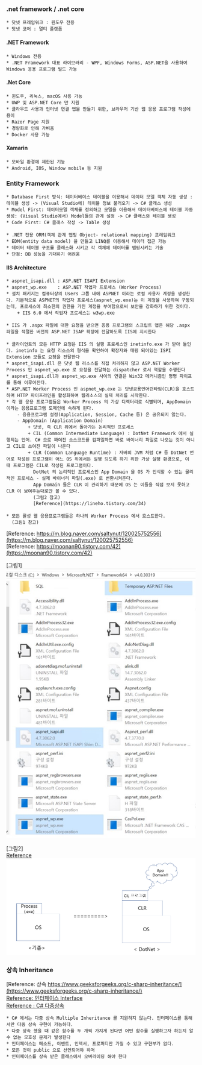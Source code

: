 ### .net framework / .net core
    * 닷넷 프레임워크 : 윈도우 전용
    * 닷넷 코어 : 멀티 플랫폼
    
#### .NET Framework
    * Windows 전용
    * .NET Framework 대표 라이브러리 - WPF, Windows Forms, ASP.NET을 사용하여 Windows 응용 프로그램 빌드 가능
#### .Net Core
    * 윈도우, 리눅스, macOS 사용 가능
    * UWP 및 ASP.NET Core 만 지원
    * 클라우드 사용과 인터넷 연결 앱을 만들기 위한, 브라우저 기반 웹 응용 프로그램 작성에 용이
    * Razor Page 지원
    * 경량화로 인해 가벼움
    * Docker 사용 가능
#### Xamarin
    * 모바일 환경에 제한된 기능
    * Android, IOS, Window mobile 등 지원

### Entity Framework
    * Database First 방식: 데이터베이스 테이블을 이용해서 데이터 모델 객체 자동 생성 : 테이블 생성 -> (Visual Studio에) 테이블 정보 불러오기 -> C# 클래스 생성
    * Model First: 데이터모델 객체를 정의하고 모델을 이용해서 데이터베이스에 테이블 자동 생성: (Visual Studio에서) Model들의 관계 설정 -> C# 클래스와 테이블 생성
    * Code First: C# 클래스 작성 -> Table 생성

    * .NET 전용 ORM(객체 관계 맵핑 Object- relational mapping) 프레임워크
    * EDM(entity data model) 을 만들고 LINQ를 이용해서 데이터 접근 가능
    * 데이터 테이블 구조를 클래스화 시키고 각 객체에 데이터를 맵핑시키는 기술
    * 단점: DB 성능을 기대하기 어려움

#### IIS Architecture
    * aspnet_isapi.dll : ASP.NET ISAPI Extension
    * aspnet_wp.exe    : ASP.NET 작업자 프로세스 (Worker Process)
    * 설치 패키지는 컴퓨터상의 Users 그룹 내에 ASPNET 이라는 로컬 사용자 계정을 생성한다. 기본적으로 ASPNET의 작업자 프로세스(aspnet_wp.exe)는 이 계정을 사용하여 구동되는데, 프로세스에 최소한의 권한을 가진 계정을 부여함으로써 보안을 강화하기 위한 것이다.
        + IIS 6.0 에서 작업자 프로세스는 w3wp.exe

    * IIS 가 .aspx 파일에 대한 요청을 받으면 응용 프로그램의 스크립트 맵은 해당 .aspx 파일을 적절한 버전의 ASP.NET ISAP 확장에 전달하도록 IIS에 지시한다

    * 클라이언트의 모든 HTTP 요청은 IIS 의 실행 프로세스인 inetinfo.exe 가 받아 들인다. inetinfo 는 요청 리소스의 형식을 확인하여 확장자와 매핑 되어있는 ISPI Extension 모듈로 요청을 전달한다
    * aspnet_isapi.dll 은 닷넷 웹 리소스를 직접 처리하지 않고 ASP.NET Worker Process 인 aspnet_wp.exe 로 요청을 전달하는 dispatcher 로서 역할을 수행한다
    * aspnet_isapi.dll과 aspnet_wp.exe 사이의 연결은 Win32 메커니즘인 명명 파이프를 통해 이루어진다.
    * ASP.NET Worker Process 인 aspnet_wp.exe 는 닷넷공용언어런타임(CLR)을 호스트하며 HTTP 파이프라인을 활성화하여 웹리소스의 실제 처리를 시작한다.
    * 각 웹 응용 프로그램들은 Worker Process 의 가상 디렉터리로 식별되며, AppDomain 이라는 응용프로그램 도메인에 속하게 된다.
        - 응용프로그램 설정(Application, Session, Cache 등) 은 공유되지 않는다.
        - AppDomain (Application Domain)
            + 닷넷, 즉 CLR 위에서 돌아가는 논리적인 프로세스
            + CIL (Common Intermediate Language) : DotNet Framework 에서 실행되는 언어. C# 으로 짜여진 소스코드를 컴파일하면 바로 바이너리 파일로 나오는 것이 아니고 CIL로 쓰여진 파일이 나온다
            + CLR (Common Language Runtime) : 자바의 JVM 처럼 C# 등 DotNet 언어로 작성된 프로그램이 어느 OS 위에서든 실행 되도록 하기 위한 가상 실행 환경으로, 이 때 프로그램은 CIL로 작성된 프로그램이다.
              DotNet 의 논리적인 프로세스인 App Domain 을 OS 가 인식할 수 있는 물리적인 프로세스 - 실제 바이너리 파일(.exe) 로 변환시켜준다.
              App Domain 들은 CLR 이 관리하기 때문에 OS 는 이들을 직접 보지 못하고 CLR 이 보여주는대로만 볼 수 있다.
              (그림2 참고)
              [Reference](https://lineho.tistory.com/34)
            
    * 모든 활성 웹 응용프로그램들은 하나의 Worker Process 에서 호스트한다.
      (그림1 참고)
[Reference: https://m.blog.naver.com/saltynut/120025752556](https://m.blog.naver.com/saltynut/120025752556)  </br>
[Reference: https://moonan90.tistory.com/42](https://moonan90.tistory.com/42)

[그림1] </br>
<img src="../images/aspnet_isapi_dll_location.jpg" style="width:520px;"/>

[그림2] </br>
[Reference](https://korsa.tistory.com/17)</br>
<img src="../images/appdomain_cil.PNG" style="width:520px;"/>

### 상속 Inheritance
[Reference: 상속 https://www.geeksforgeeks.org/c-sharp-inheritance/](https://www.geeksforgeeks.org/c-sharp-inheritance/)</br>
[Reference: 인터페이스 Interface](https://daekyoulibrary.tistory.com/entry/C-%EA%B0%9D%EC%B2%B4%EC%A7%80%ED%96%A5%EC%9D%98-%EA%BD%83-%EC%9D%B8%ED%84%B0%ED%8E%98%EC%9D%B4%EC%8A%A4Interface-1%ED%8E%B8)</br>
[Reference : C# 다중상속](https://velog.io/@livelyjuseok/C-C%EC%9D%80-%EC%99%9C-%EB%8B%A4%EC%A4%91%EC%83%81%EC%86%8D%EC%9D%B4-%EC%95%88%EB%90%A0%EA%B9%8C)</br>

    * C# 에서는 다중 상속 Multiple Inheritance 를 지원하지 않는다. 인터페이스를 통해서만 다중 상속 구현이 가능하다.
    * 다중 상속 했을 때 같은 함수를 두 개씩 가지게 된다면 어떤 함수를 실행하고자 하는지 알 수 없는 모호성 문제가 발생한다
    * 인터페이스는 메소드, 이벤트, 인덱서, 프로퍼티만 가질 수 있고 구현부가 없다.
    * 모든 것이 public 으로 선언되어야 하며
    * 인터페이스를 상속 받은 클래스에서 오버라이딩 해야 한다



